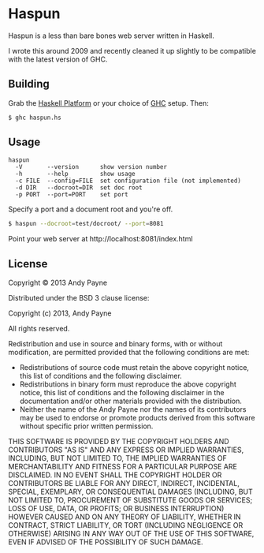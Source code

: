 # Haspun

Haspun is a less than bare bones web server written in Haskell.

I wrote this around 2009 and recently cleaned it up slightly to be compatible with the latest version of GHC.

## Building

Grab the [Haskell Platform](http://www.haskell.org/platform/) or your choice of [GHC](http://www.haskell.org/ghc/) setup. Then:

```bash
$ ghc haspun.hs
```

## Usage

```
haspun
  -V       --version      show version number
  -h       --help         show usage
  -c FILE  --config=FILE  set configuration file (not implemented)
  -d DIR   --docroot=DIR  set doc root
  -p PORT  --port=PORT    set port
```

Specify a port and a document root and you're off.

```bash
$ haspun --docroot=test/docroot/ --port=8081
```

Point your web server at http://localhost:8081/index.html

## License

Copyright © 2013 Andy Payne

Distributed under the BSD 3 clause license:

Copyright (c) 2013, Andy Payne

All rights reserved.

Redistribution and use in source and binary forms, with or without modification, are permitted provided that the following conditions are met:

* Redistributions of source code must retain the above copyright notice, this list of conditions and the following disclaimer.
* Redistributions in binary form must reproduce the above copyright notice, this list of conditions and the following disclaimer in the documentation and/or other materials provided with the distribution.
* Neither the name of the Andy Payne nor the names of its contributors may be used to endorse or promote products derived from this software without specific prior written permission.

THIS SOFTWARE IS PROVIDED BY THE COPYRIGHT HOLDERS AND CONTRIBUTORS "AS IS" AND ANY EXPRESS OR IMPLIED WARRANTIES, INCLUDING, BUT NOT LIMITED TO, THE IMPLIED WARRANTIES OF MERCHANTABILITY AND FITNESS FOR A PARTICULAR PURPOSE ARE DISCLAIMED. IN NO EVENT SHALL THE COPYRIGHT HOLDER OR CONTRIBUTORS BE LIABLE FOR ANY DIRECT, INDIRECT, INCIDENTAL, SPECIAL, EXEMPLARY, OR CONSEQUENTIAL DAMAGES (INCLUDING, BUT NOT LIMITED TO, PROCUREMENT OF SUBSTITUTE GOODS OR SERVICES; LOSS OF USE, DATA, OR PROFITS; OR BUSINESS INTERRUPTION) HOWEVER CAUSED AND ON ANY THEORY OF LIABILITY, WHETHER IN CONTRACT, STRICT LIABILITY, OR TORT (INCLUDING NEGLIGENCE OR OTHERWISE) ARISING IN ANY WAY OUT OF THE USE OF THIS SOFTWARE, EVEN IF ADVISED OF THE POSSIBILITY OF SUCH DAMAGE.

